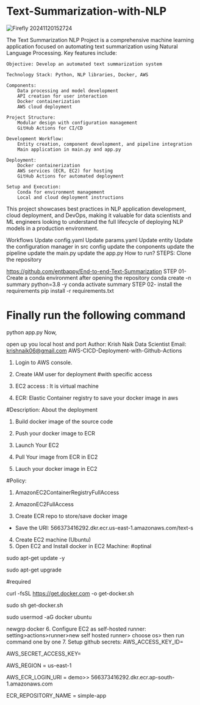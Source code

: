 # Text-Summarization-with-NLP


![Firefly 20241120152724](https://github.com/user-attachments/assets/a1c83106-b2b2-42dc-aa87-d5332d9e68ec)

The Text Summarization NLP Project is a comprehensive machine learning application focused on automating text summarization using Natural Language Processing. Key features include:

    Objective: Develop an automated text summarization system

    Technology Stack: Python, NLP libraries, Docker, AWS

    Components:
        Data processing and model development
        API creation for user interaction
        Docker containerization
        AWS cloud deployment

    Project Structure:
        Modular design with configuration management
        GitHub Actions for CI/CD

    Development Workflow:
        Entity creation, component development, and pipeline integration
        Main application in main.py and app.py

    Deployment:
        Docker containerization
        AWS services (ECR, EC2) for hosting
        GitHub Actions for automated deployment

    Setup and Execution:
        Conda for environment management
        Local and cloud deployment instructions

This project showcases best practices in NLP application development, cloud deployment, and DevOps, making it valuable for data scientists and ML engineers looking to understand the full lifecycle of deploying NLP models in a production environment.

Workflows
Update config.yaml
Update params.yaml
Update entity
Update the configuration manager in src config
update the conponents
update the pipeline
update the main.py
update the app.py
How to run?
STEPS:
Clone the repository

https://github.com/entbappy/End-to-end-Text-Summarization
STEP 01- Create a conda environment after opening the repository
conda create -n summary python=3.8 -y
conda activate summary
STEP 02- install the requirements
pip install -r requirements.txt
# Finally run the following command
python app.py
Now,

open up you local host and port
Author: Krish Naik
Data Scientist
Email: krishnaik06@gmail.com
AWS-CICD-Deployment-with-Github-Actions
1. Login to AWS console.
2. Create IAM user for deployment
#with specific access

1. EC2 access : It is virtual machine

2. ECR: Elastic Container registry to save your docker image in aws


#Description: About the deployment

1. Build docker image of the source code

2. Push your docker image to ECR

3. Launch Your EC2 

4. Pull Your image from ECR in EC2

5. Lauch your docker image in EC2

#Policy:

1. AmazonEC2ContainerRegistryFullAccess

2. AmazonEC2FullAccess
3. Create ECR repo to store/save docker image
- Save the URI: 566373416292.dkr.ecr.us-east-1.amazonaws.com/text-s
4. Create EC2 machine (Ubuntu)
5. Open EC2 and Install docker in EC2 Machine:
#optinal

sudo apt-get update -y

sudo apt-get upgrade

#required

curl -fsSL https://get.docker.com -o get-docker.sh

sudo sh get-docker.sh

sudo usermod -aG docker ubuntu

newgrp docker
6. Configure EC2 as self-hosted runner:
setting>actions>runner>new self hosted runner> choose os> then run command one by one
7. Setup github secrets:
AWS_ACCESS_KEY_ID=

AWS_SECRET_ACCESS_KEY=

AWS_REGION = us-east-1

AWS_ECR_LOGIN_URI = demo>>  566373416292.dkr.ecr.ap-south-1.amazonaws.com

ECR_REPOSITORY_NAME = simple-app



